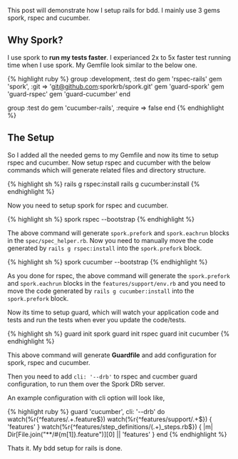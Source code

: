 <!--


---
 "Rails : Bdd setup"
date: 2013-09-30 11:00:00 IST
updated: 2013-09-30 11:00:00 IST
categories: rails
---

-->
<!DOCTYPE html>
<html>

<head>
  <title>basic-git-workflow</title>
  <meta charset="utf-8">
  <meta name="viewport" content="width=device-width, initial-scale=1.0">


  <link rel="stylesheet" href="./css/bootstrap.css">
  <link rel="stylesheet" href="./css/bootstrap.grid.css">
  <link rel="stylesheet" href="./css/bootstrap.min.css">
  <link rel="stylesheet" href="./css/bootstrap-reboot.min.css">
  <link rel="stylesheet" href="./css/bootstrap.css.map">
  <link rel="stylesheet" href="./css/blog-home.css">
  <link rel="stylesheet" href="./css/prism.css">
  <script async defer src="./css/prism.js"></script>
</head>
<!--------------------------------------------------------------------------------------------------->
<!--------------------------------------------------------------------------------------------------->
<!--------------------------------------------------------------------------------------------------->
<!--------------------------------------------------------------------------------------------------->
<!--------------------------------------------------------------------------------------------------->




<body>

This post will demonstrate how I setup rails for bdd. I mainly use 3 gems spork, rspec and cucumber.

## Why Spork?

I use spork to **run my tests faster**. I experianced 2x to 5x faster test running time when I use spork. My Gemfile look similar to the below one.

{% highlight ruby %}
group :development, :test do
gem 'rspec-rails'
gem 'spork', :git => 'git@github.com:sporkrb/spork.git'
gem 'guard-spork'
gem 'guard-rspec'
gem 'guard-cucumber'
end

group :test do
gem 'cucumber-rails', :require => false
end
{% endhighlight  %}

## The Setup

So I added all the needed gems to my Gemfile and now its time to setup rspec and cucumber. Now setup rspec and cucumber with the below commands which will generate related files and directory structure.

{% highlight sh  %}
rails g rspec:install
rails g cucumber:install
{% endhighlight  %}

Now you need to setup spork for rspec and cucumber.

{% highlight sh  %}
spork rspec --bootstrap
{% endhighlight  %}

The above command will generate `spork.prefork` and `spork.eachrun` blocks in the `spec/spec_helper.rb`. Now you need to manually move the code generated by `rails g rspec:install` into the `spork.prefork` block.

{% highlight sh  %}
spork cucumber --bootstrap
{% endhighlight  %}

As you done for rspec, the above command will generate the `spork.prefork` and `spork.eachrun` blocks in the `features/support/env.rb` and you need to move the code generated by `rails g cucumber:install` into the `spork.prefork` block.

Now its time to setup guard, which will watch your application code and tests and run the tests when ever you update the code/tests.

{% highlight sh  %}
guard init spork
guard init rspec
guard init cucumber
{% endhighlight  %}

This above command will generate **Guardfile** and add configuration for spork, rspec and cucumber.

Then you need to add `cli: '--drb'` to rspec and cucmber guard configuration, to run them over the Spork DRb server.

An example configuration with cli option will look like,

{% highlight ruby  %}
guard 'cucumber', cli: '--drb' do
watch(%r{^features/.+\.feature$})
  watch(%r{^features/support/.+$}) { 'features' }
watch(%r{^features/step_definitions/(.+)\_steps\.rb$}) {
|m| Dir[File.join("\*\*/#{m[1]}.feature")][0] || 'features'
}
end
{% endhighlight  %}

Thats it. My bdd setup for rails is done.
